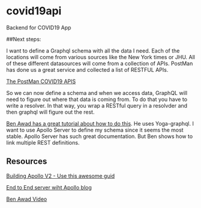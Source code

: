 # covid19api
Backend for COVID19 App


##Next steps:

I want to define a Graphql schema with all the data I need. Each of the locations will come from various sources like the New York times or JHU. All of these different datasources will come from a collection of APIs. PostMan has done us a great service and collected a list of RESTFUL APIs.

[The PostMan COVID19 APIS](https://covid-19-apis.postman.com/)

So we can now define a schema and when we access data, GraphQL will need to figure out where that data is coming from. To do that you have to write a resolver. In that way, you wrap a RESTful query in a resolvder and then graphql will figure out the rest. 

[Ben Awad has a great tutorial about how to do this](https://www.youtube.com/watch?v=RDQyAcvmbpM). He uses Yoga-graphql. I want to use Apollo Server to define my schema since it seems the most stable. Apollo Server has such great documentation. But Ben shows how to link multiple REST definitions. 

## Resources
[Building Apollo V2 - Use this awesome guid](https://www.apollographql.com/docs/apollo-server/)

[End to End server wiht Apollo blog](https://www.apollographql.com/blog/tutorial-building-a-graphql-server-cddaa023c035)

[Ben Awad Video](https://www.youtube.com/watch?v=RDQyAcvmbpM)

